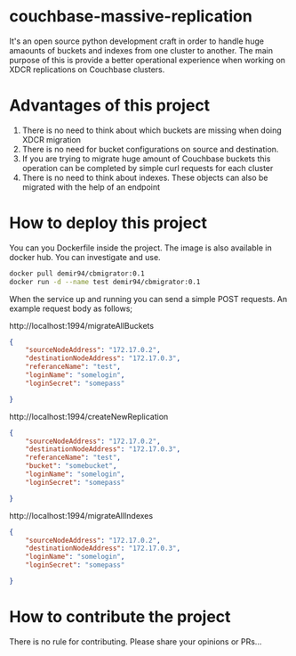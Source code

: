 # couchbase-massive-replication
It's an open source python development craft in order to handle huge amaounts of buckets and indexes from one cluster to another. The main purpose of this is provide a better operational experience when working on XDCR replications on Couchbase clusters. 

# Advantages of this project

1. There is no need to think about which buckets are missing when doing XDCR migration
2. There is no need for bucket configurations on source and destination. 
3. If you are trying to migrate huge amount of Couchbase buckets this operation can be completed by simple curl requests for each cluster
4. There is no need to think about indexes. These objects can also be migrated with the help of an endpoint

# How to deploy this project

You can you Dockerfile inside the project. The image is also available in docker hub. You can investigate and use. 

```bash
docker pull demir94/cbmigrator:0.1
docker run -d --name test demir94/cbmigrator:0.1
```

When the service up and running you can send a simple POST requests. An example request body as follows;

http://localhost:1994/migrateAllBuckets

```json
{
    "sourceNodeAddress": "172.17.0.2",
    "destinationNodeAddress": "172.17.0.3",
    "referanceName": "test",
    "loginName": "somelogin",
    "loginSecret": "somepass"

}
```

http://localhost:1994/createNewReplication

```json
{
    "sourceNodeAddress": "172.17.0.2",
    "destinationNodeAddress": "172.17.0.3",
    "referanceName": "test",
    "bucket": "somebucket",
    "loginName": "somelogin",
    "loginSecret": "somepass"

}
```

http://localhost:1994/migrateAllIndexes

```json
{
    "sourceNodeAddress": "172.17.0.2",
    "destinationNodeAddress": "172.17.0.3",
    "loginName": "somelogin",
    "loginSecret": "somepass"

}
```

# How to contribute the project

There is no rule for contributing. Please share your opinions or PRs...

